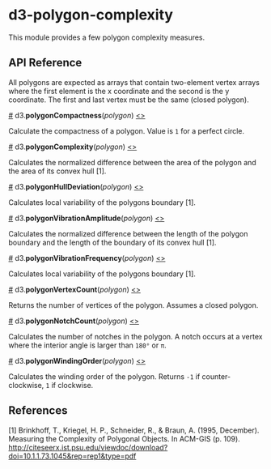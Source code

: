 # d3-polygon-complexity

This module provides a few polygon complexity measures.

## API Reference

All polygons are expected as arrays that contain two-element vertex arrays where the first element is the x coordinate and the second is the y coordinate. The first and last vertex must be the same (closed polygon).

<a href="#polygonCompactness" name="polygonCompactness">#</a> d3.<b>polygonCompactness</b>(<i>polygon</i>) [<>](./src/compactness.js#L3 "Source Code")

Calculate the compactness of a polygon. Value is `1` for a perfect circle.

<a href="#polygonComplexity" name="polygonComplexity">#</a> d3.<b>polygonComplexity</b>(<i>polygon</i>) [<>](./src/complexity.js#L3 "Source Code")

Calculates the normalized difference between the area of the polygon and the area of its convex hull [1].

<a href="#polygonHullDeviation" name="polygonHullDeviation">#</a> d3.<b>polygonHullDeviation</b>(<i>polygon</i>) [<>](./src/complexity.js#L9 "Source Code")

Calculates local variability of the polygons boundary [1].

<a href="#polygonVibrationAmplitude" name="polygonVibrationAmplitude">#</a> d3.<b>polygonVibrationAmplitude</b>(<i>polygon</i>) [<>](./src/complexity.js#L14 "Source Code")

Calculates the normalized difference between the length of the polygon boundary and the length of the boundary of its convex hull [1].

<a href="#polygonVibrationFrequency" name="polygonVibrationFrequency">#</a> d3.<b>polygonVibrationFrequency</b>(<i>polygon</i>) [<>](./src/complexity.js#L19 "Source Code")

Calculates local variability of the polygons boundary [1].

<a href="#polygonVertexCount" name="polygonVertexCount">#</a> d3.<b>polygonVertexCount</b>(<i>polygon</i>) [<>](./src/complexity.js#L24 "Source Code")

Returns the number of vertices of the polygon. Assumes a closed polygon.

<a href="#polygonNotchCount" name="polygonNotchCount">#</a> d3.<b>polygonNotchCount</b>(<i>polygon</i>) [<>](./src/complexity.js#L29 "Source Code")

Calculates the number of notches in the polygon. A notch occurs at a vertex where the interior angle is larger than `180°` or `π`.

<a href="#polygonWindingOrder" name="polygonWindingOrder">#</a> d3.<b>polygonWindingOrder</b>(<i>polygon</i>) [<>](./src/complexity.js#L59 "Source Code")

Calculates the winding order of the polygon. Returns `-1` if counter-clockwise, `1` if clockwise.

## References

[1] Brinkhoff, T., Kriegel, H. P., Schneider, R., & Braun, A. (1995, December). Measuring the Complexity of Polygonal Objects. In ACM-GIS (p. 109). http://citeseerx.ist.psu.edu/viewdoc/download?doi=10.1.1.73.1045&rep=rep1&type=pdf
